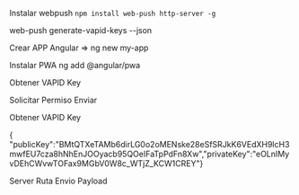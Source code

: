 Instalar webpush
`npm install web-push http-server -g`

 web-push generate-vapid-keys --json


Crear APP Angular => ng new my-app

Instalar PWA
ng add @angular/pwa 



Obtener VAPID Key

Solicitar Permiso
Enviar



Obtener VAPID Key

{
    "publicKey":"BMtQTXeTAMb6dirLG0o2oMENske28eSfSRJkK6VEdXH9lcH3mwfEU7cza8hNhEnJOOyacb95QOeIFaTpPdFn8Xw","privateKey":"eOLnIMyvDEhCWvwTOFax9MGbV0W8c_WTjZ_KCW1CREY"}


Server
Ruta
Envio Payload